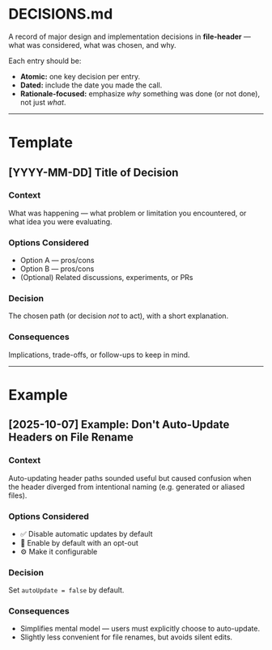 # DECISIONS.md

A record of major design and implementation decisions in **file-header** — what was considered, what was chosen, and why.

Each entry should be:

- **Atomic:** one key decision per entry.
- **Dated:** include the date you made the call.
- **Rationale-focused:** emphasize _why_ something was done (or not done), not just _what_.

---

# Template

## [YYYY-MM-DD] Title of Decision

### Context

What was happening — what problem or limitation you encountered, or what idea you were evaluating.

### Options Considered

- Option A — pros/cons
- Option B — pros/cons
- (Optional) Related discussions, experiments, or PRs

### Decision

The chosen path (or decision _not_ to act), with a short explanation.

### Consequences

Implications, trade-offs, or follow-ups to keep in mind.

---

# Example

## [2025-10-07] Example: Don't Auto-Update Headers on File Rename

### Context

Auto-updating header paths sounded useful but caused confusion when the header diverged from intentional naming (e.g. generated or aliased files).

### Options Considered

- ✅ Disable automatic updates by default
- 🔄 Enable by default with an opt-out
- ⚙️ Make it configurable

### Decision

Set `autoUpdate = false` by default.

### Consequences

- Simplifies mental model — users must explicitly choose to auto-update.
- Slightly less convenient for file renames, but avoids silent edits.
